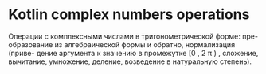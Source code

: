 # Kotlin complex numbers operations
Операции с комплексными числами в тригонометрической форме: пре-
образование из алгебраической формы и обратно, нормализация (приве-
дение аргумента к значению в промежутке
[0
,
2
π
)
, сложение, вычитание,
умножение, деление, возведение в натуральную степень).
